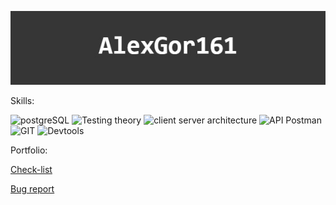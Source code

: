 [![Header](https://github.com/AlexGor161/AlexGor161/blob/main/Assets/logo.jpg?raw=true)]()

Skills:


![postgreSQL](https://img.shields.io/badge/PostgreSQL-8A2BE2)
![Testing theory](https://img.shields.io/badge/Testing_Theory-8A2BE2)
![client server architecture](https://img.shields.io/badge/Client_server_architecture-8A2BE2)
![API Postman](https://img.shields.io/badge/API_(Postman)-8A2BE2)
![GIT](https://img.shields.io/badge/GIT-8A2BE2)
![Devtools](https://img.shields.io/badge/Devtools-8A2BE2)


Portfolio: 

[Check-list](https://docs.google.com/spreadsheets/d/1xKtzUNQ-x0k-7xTf4z2CBoTkvjxLA_uCW_BSVtDWvC4/edit?usp=sharing)

[Bug report](https://docs.google.com/spreadsheets/d/1zZ69LM8wMh5VRSnoN6aJWoLafKz1Hmn-0w9mC0bHjKs/edit?usp=sharing)


